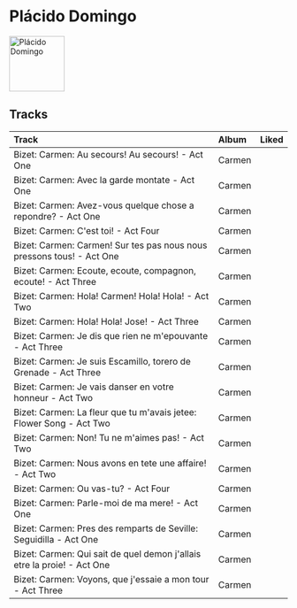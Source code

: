 
# Plácido Domingo


<img src="https://i.scdn.co/image/cd7bd083928d11461642bf32df6f5bda813785f9" alt="Plácido Domingo" width="100" />

## Tracks

| Track                                                                   | Album   | Liked   |
|:------------------------------------------------------------------------|:--------|:--------|
| Bizet: Carmen: Au secours! Au secours! - Act One                        | Carmen  |         |
| Bizet: Carmen: Avec la garde montate - Act One                          | Carmen  |         |
| Bizet: Carmen: Avez-vous quelque chose a repondre? - Act One            | Carmen  |         |
| Bizet: Carmen: C'est toi! - Act Four                                    | Carmen  |         |
| Bizet: Carmen: Carmen! Sur tes pas nous nous pressons tous! - Act One   | Carmen  |         |
| Bizet: Carmen: Ecoute, ecoute, compagnon, ecoute! - Act Three           | Carmen  |         |
| Bizet: Carmen: Hola! Carmen! Hola! Hola! - Act Two                      | Carmen  |         |
| Bizet: Carmen: Hola! Hola! Jose! - Act Three                            | Carmen  |         |
| Bizet: Carmen: Je dis que rien ne m'epouvante - Act Three               | Carmen  |         |
| Bizet: Carmen: Je suis Escamillo, torero de Grenade - Act Three         | Carmen  |         |
| Bizet: Carmen: Je vais danser en votre honneur - Act Two                | Carmen  |         |
| Bizet: Carmen: La fleur que tu m'avais jetee: Flower Song - Act Two     | Carmen  |         |
| Bizet: Carmen: Non! Tu ne m'aimes pas! - Act Two                        | Carmen  |         |
| Bizet: Carmen: Nous avons en tete une affaire! - Act Two                | Carmen  |         |
| Bizet: Carmen: Ou vas-tu? - Act Four                                    | Carmen  |         |
| Bizet: Carmen: Parle-moi de ma mere! - Act One                          | Carmen  |         |
| Bizet: Carmen: Pres des remparts de Seville: Seguidilla - Act One       | Carmen  |         |
| Bizet: Carmen: Qui sait de quel demon j'allais etre la proie! - Act One | Carmen  |         |
| Bizet: Carmen: Voyons, que j'essaie a mon tour - Act Three              | Carmen  |         |